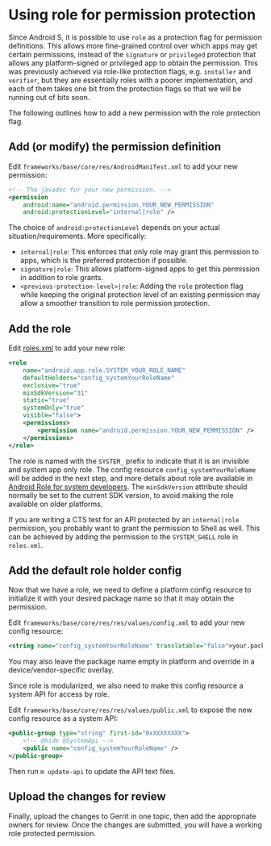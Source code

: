 <!--
  Copyright (C) 2021 The Android Open Source Project

  Licensed under the Apache License, Version 2.0 (the "License");
  you may not use this file except in compliance with the License.
  You may obtain a copy of the License at

       http://www.apache.org/licenses/LICENSE-2.0

  Unless required by applicable law or agreed to in writing, software
  distributed under the License is distributed on an "AS IS" BASIS,
  WITHOUT WARRANTIES OR CONDITIONS OF ANY KIND, either express or implied.
  See the License for the specific language governing permissions and
  limitations under the License
  -->

# Using role for permission protection

Since Android S, it is possible to use `role` as a protection flag for permission definitions. This
allows more fine-grained control over which apps may get certain permissions, instead of the
`signature` or `privileged` protection that allows any platform-signed or privileged app to obtain
the permission. This was previously achieved via role-like protection flags, e.g. `installer` and
`verifier`, but they are essentially roles with a poorer implementation, and each of them takes one
bit from the protection flags so that we will be running out of bits soon.

The following outlines how to add a new permission with the role protection flag.

## Add (or modify) the permission definition

Edit `frameworks/base/core/res/AndroidManifest.xml` to add your new permission:

```xml
<!-- The javadoc for your new permission. -->
<permission
    android:name="android.permission.YOUR_NEW_PERMISSION"
    android:protectionLevel="internal|role" />
```

The choice of `android:protectionLevel` depends on your actual situation/requirements. More
specifically:

- `internal|role`: This enforces that only role may grant this permission to apps, which is the
preferred protection if possible.
- `signature|role`: This allows platform-signed apps to get this permission in addition to role
grants.
- `<previous-protection-level>|role`: Adding the `role` protection flag while keeping the original
protection level of an existing permission may allow a smoother transition to role permission
protection.

## Add the role

Edit [roles.xml](../../../../../res/xml/roles.xml) to add your new role:

```xml
<role
    name="android.app.role.SYSTEM_YOUR_ROLE_NAME"
    defaultHolders="config_systemYourRoleName"
    exclusive="true"
    minSdkVersion="31"
    static="true"
    systemOnly="true"
    visible="false">
    <permissions>
        <permission name="android.permission.YOUR_NEW_PERMISSION" />
    </permissions>
</role>
```

The role is named with the `SYSTEM_` prefix to indicate that it is an invisible and system app only
role. The config resource `config_systemYourRoleName` will be added in the next step, and more
details about role are available in [Android Role for system developers](Role.md). The
`minSdkVersion` attribute should normally be set to the current SDK version, to avoid making the
role available on older platforms.

If you are writing a CTS test for an API protected by an `internal|role` permission, you probably
want to grant the permission to Shell as well. This can be achieved by adding the permission to the
`SYSTEM_SHELL` role in `roles.xml`.

## Add the default role holder config

Now that we have a role, we need to define a platform config resource to initialize it with your
desired package name so that it may obtain the permission.

Edit `frameworks/base/core/res/res/values/config.xml` to add your new config resource:

```xml
<string name="config_systemYourRoleName" translatable="false">your.package.name</string>
```

You may also leave the package name empty in platform and override in a device/vendor-specific
overlay.

Since role is modularized, we also need to make this config resource a system API for access by
role.

Edit `frameworks/base/core/res/res/values/public.xml` to expose the new config resource as a system
API:

```xml
<public-group type="string" first-id="0xXXXXXXXX">
    <!-- @hide @SystemApi -->
    <public name="config_systemYourRoleName" />
</public-group>
```

Then run `m update-api` to update the API text files.

## Upload the changes for review

Finally, upload the changes to Gerrit in one topic, then add the appropriate owners for review. Once
the changes are submitted, you will have a working role protected permission.
